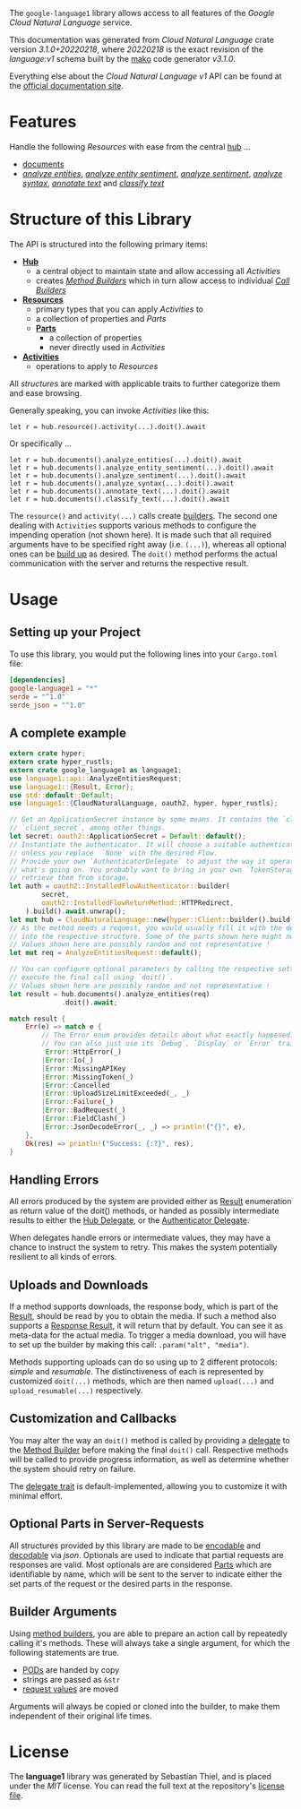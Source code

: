 <!---
DO NOT EDIT !
This file was generated automatically from 'src/mako/api/README.md.mako'
DO NOT EDIT !
-->
The `google-language1` library allows access to all features of the *Google Cloud Natural Language* service.

This documentation was generated from *Cloud Natural Language* crate version *3.1.0+20220218*, where *20220218* is the exact revision of the *language:v1* schema built by the [mako](http://www.makotemplates.org/) code generator *v3.1.0*.

Everything else about the *Cloud Natural Language* *v1* API can be found at the
[official documentation site](https://cloud.google.com/natural-language/).
# Features

Handle the following *Resources* with ease from the central [hub](https://docs.rs/google-language1/3.1.0+20220218/google_language1/CloudNaturalLanguage) ... 

* [documents](https://docs.rs/google-language1/3.1.0+20220218/google_language1/api::Document)
 * [*analyze entities*](https://docs.rs/google-language1/3.1.0+20220218/google_language1/api::DocumentAnalyzeEntityCall), [*analyze entity sentiment*](https://docs.rs/google-language1/3.1.0+20220218/google_language1/api::DocumentAnalyzeEntitySentimentCall), [*analyze sentiment*](https://docs.rs/google-language1/3.1.0+20220218/google_language1/api::DocumentAnalyzeSentimentCall), [*analyze syntax*](https://docs.rs/google-language1/3.1.0+20220218/google_language1/api::DocumentAnalyzeSyntaxCall), [*annotate text*](https://docs.rs/google-language1/3.1.0+20220218/google_language1/api::DocumentAnnotateTextCall) and [*classify text*](https://docs.rs/google-language1/3.1.0+20220218/google_language1/api::DocumentClassifyTextCall)




# Structure of this Library

The API is structured into the following primary items:

* **[Hub](https://docs.rs/google-language1/3.1.0+20220218/google_language1/CloudNaturalLanguage)**
    * a central object to maintain state and allow accessing all *Activities*
    * creates [*Method Builders*](https://docs.rs/google-language1/3.1.0+20220218/google_language1/client::MethodsBuilder) which in turn
      allow access to individual [*Call Builders*](https://docs.rs/google-language1/3.1.0+20220218/google_language1/client::CallBuilder)
* **[Resources](https://docs.rs/google-language1/3.1.0+20220218/google_language1/client::Resource)**
    * primary types that you can apply *Activities* to
    * a collection of properties and *Parts*
    * **[Parts](https://docs.rs/google-language1/3.1.0+20220218/google_language1/client::Part)**
        * a collection of properties
        * never directly used in *Activities*
* **[Activities](https://docs.rs/google-language1/3.1.0+20220218/google_language1/client::CallBuilder)**
    * operations to apply to *Resources*

All *structures* are marked with applicable traits to further categorize them and ease browsing.

Generally speaking, you can invoke *Activities* like this:

```Rust,ignore
let r = hub.resource().activity(...).doit().await
```

Or specifically ...

```ignore
let r = hub.documents().analyze_entities(...).doit().await
let r = hub.documents().analyze_entity_sentiment(...).doit().await
let r = hub.documents().analyze_sentiment(...).doit().await
let r = hub.documents().analyze_syntax(...).doit().await
let r = hub.documents().annotate_text(...).doit().await
let r = hub.documents().classify_text(...).doit().await
```

The `resource()` and `activity(...)` calls create [builders][builder-pattern]. The second one dealing with `Activities` 
supports various methods to configure the impending operation (not shown here). It is made such that all required arguments have to be 
specified right away (i.e. `(...)`), whereas all optional ones can be [build up][builder-pattern] as desired.
The `doit()` method performs the actual communication with the server and returns the respective result.

# Usage

## Setting up your Project

To use this library, you would put the following lines into your `Cargo.toml` file:

```toml
[dependencies]
google-language1 = "*"
serde = "^1.0"
serde_json = "^1.0"
```

## A complete example

```Rust
extern crate hyper;
extern crate hyper_rustls;
extern crate google_language1 as language1;
use language1::api::AnalyzeEntitiesRequest;
use language1::{Result, Error};
use std::default::Default;
use language1::{CloudNaturalLanguage, oauth2, hyper, hyper_rustls};

// Get an ApplicationSecret instance by some means. It contains the `client_id` and 
// `client_secret`, among other things.
let secret: oauth2::ApplicationSecret = Default::default();
// Instantiate the authenticator. It will choose a suitable authentication flow for you, 
// unless you replace  `None` with the desired Flow.
// Provide your own `AuthenticatorDelegate` to adjust the way it operates and get feedback about 
// what's going on. You probably want to bring in your own `TokenStorage` to persist tokens and
// retrieve them from storage.
let auth = oauth2::InstalledFlowAuthenticator::builder(
        secret,
        oauth2::InstalledFlowReturnMethod::HTTPRedirect,
    ).build().await.unwrap();
let mut hub = CloudNaturalLanguage::new(hyper::Client::builder().build(hyper_rustls::HttpsConnector::with_native_roots().https_or_http().enable_http1().enable_http2().build()), auth);
// As the method needs a request, you would usually fill it with the desired information
// into the respective structure. Some of the parts shown here might not be applicable !
// Values shown here are possibly random and not representative !
let mut req = AnalyzeEntitiesRequest::default();

// You can configure optional parameters by calling the respective setters at will, and
// execute the final call using `doit()`.
// Values shown here are possibly random and not representative !
let result = hub.documents().analyze_entities(req)
             .doit().await;

match result {
    Err(e) => match e {
        // The Error enum provides details about what exactly happened.
        // You can also just use its `Debug`, `Display` or `Error` traits
         Error::HttpError(_)
        |Error::Io(_)
        |Error::MissingAPIKey
        |Error::MissingToken(_)
        |Error::Cancelled
        |Error::UploadSizeLimitExceeded(_, _)
        |Error::Failure(_)
        |Error::BadRequest(_)
        |Error::FieldClash(_)
        |Error::JsonDecodeError(_, _) => println!("{}", e),
    },
    Ok(res) => println!("Success: {:?}", res),
}

```
## Handling Errors

All errors produced by the system are provided either as [Result](https://docs.rs/google-language1/3.1.0+20220218/google_language1/client::Result) enumeration as return value of
the doit() methods, or handed as possibly intermediate results to either the 
[Hub Delegate](https://docs.rs/google-language1/3.1.0+20220218/google_language1/client::Delegate), or the [Authenticator Delegate](https://docs.rs/yup-oauth2/*/yup_oauth2/trait.AuthenticatorDelegate.html).

When delegates handle errors or intermediate values, they may have a chance to instruct the system to retry. This 
makes the system potentially resilient to all kinds of errors.

## Uploads and Downloads
If a method supports downloads, the response body, which is part of the [Result](https://docs.rs/google-language1/3.1.0+20220218/google_language1/client::Result), should be
read by you to obtain the media.
If such a method also supports a [Response Result](https://docs.rs/google-language1/3.1.0+20220218/google_language1/client::ResponseResult), it will return that by default.
You can see it as meta-data for the actual media. To trigger a media download, you will have to set up the builder by making
this call: `.param("alt", "media")`.

Methods supporting uploads can do so using up to 2 different protocols: 
*simple* and *resumable*. The distinctiveness of each is represented by customized 
`doit(...)` methods, which are then named `upload(...)` and `upload_resumable(...)` respectively.

## Customization and Callbacks

You may alter the way an `doit()` method is called by providing a [delegate](https://docs.rs/google-language1/3.1.0+20220218/google_language1/client::Delegate) to the 
[Method Builder](https://docs.rs/google-language1/3.1.0+20220218/google_language1/client::CallBuilder) before making the final `doit()` call. 
Respective methods will be called to provide progress information, as well as determine whether the system should 
retry on failure.

The [delegate trait](https://docs.rs/google-language1/3.1.0+20220218/google_language1/client::Delegate) is default-implemented, allowing you to customize it with minimal effort.

## Optional Parts in Server-Requests

All structures provided by this library are made to be [encodable](https://docs.rs/google-language1/3.1.0+20220218/google_language1/client::RequestValue) and 
[decodable](https://docs.rs/google-language1/3.1.0+20220218/google_language1/client::ResponseResult) via *json*. Optionals are used to indicate that partial requests are responses 
are valid.
Most optionals are are considered [Parts](https://docs.rs/google-language1/3.1.0+20220218/google_language1/client::Part) which are identifiable by name, which will be sent to 
the server to indicate either the set parts of the request or the desired parts in the response.

## Builder Arguments

Using [method builders](https://docs.rs/google-language1/3.1.0+20220218/google_language1/client::CallBuilder), you are able to prepare an action call by repeatedly calling it's methods.
These will always take a single argument, for which the following statements are true.

* [PODs][wiki-pod] are handed by copy
* strings are passed as `&str`
* [request values](https://docs.rs/google-language1/3.1.0+20220218/google_language1/client::RequestValue) are moved

Arguments will always be copied or cloned into the builder, to make them independent of their original life times.

[wiki-pod]: http://en.wikipedia.org/wiki/Plain_old_data_structure
[builder-pattern]: http://en.wikipedia.org/wiki/Builder_pattern
[google-go-api]: https://github.com/google/google-api-go-client

# License
The **language1** library was generated by Sebastian Thiel, and is placed 
under the *MIT* license.
You can read the full text at the repository's [license file][repo-license].

[repo-license]: https://github.com/Byron/google-apis-rsblob/main/LICENSE.md
